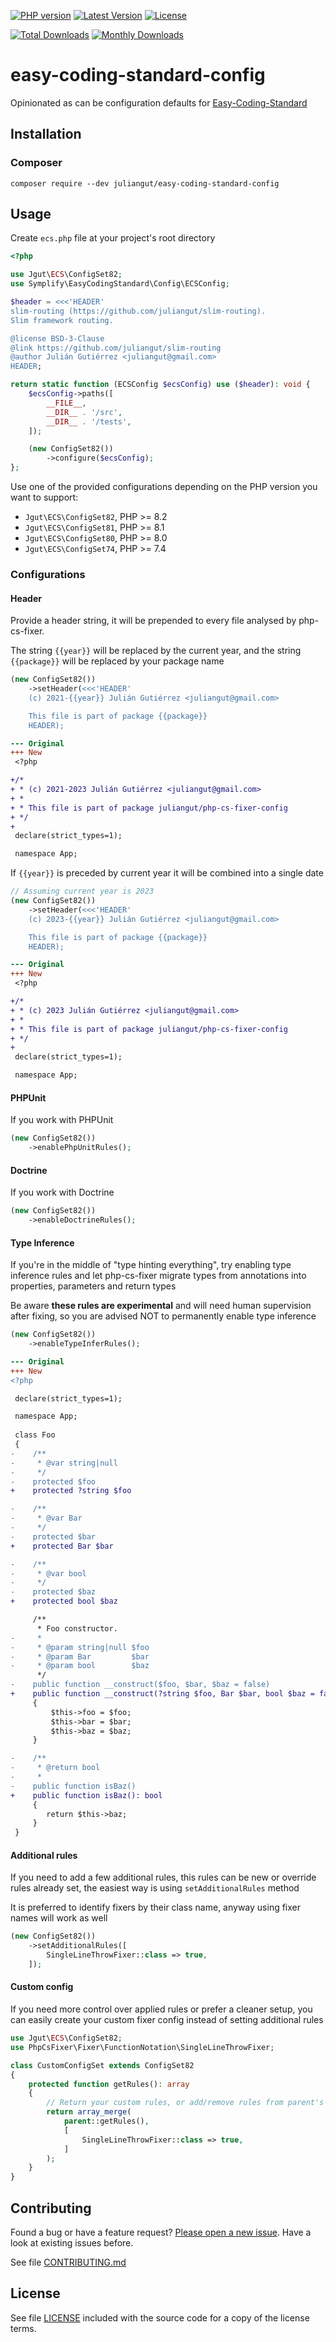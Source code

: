 [![PHP version](https://img.shields.io/badge/PHP-%3E%3D7.4-8892BF.svg?style=flat-square)](http://php.net)
[![Latest Version](https://img.shields.io/packagist/v/juliangut/easy-coding-standard-config.svg?style=flat-square)](https://packagist.org/packages/juliangut/easy-coding-standard-config)
[![License](https://img.shields.io/github/license/juliangut/easy-coding-standard-config.svg?style=flat-square)](https://github.com/juliangut/easy-coding-standard-config/blob/master/LICENSE)

[![Total Downloads](https://img.shields.io/packagist/dt/juliangut/easy-coding-standard-config.svg?style=flat-square)](https://packagist.org/packages/juliangut/easy-coding-standard-config/stats)
[![Monthly Downloads](https://img.shields.io/packagist/dm/juliangut/easy-coding-standard-config.svg?style=flat-square)](https://packagist.org/packages/juliangut/easy-coding-standard-config/stats)

# easy-coding-standard-config

Opinionated as can be configuration defaults for [Easy-Coding-Standard](https://github.com/symplify/easy-coding-standard/)

## Installation

### Composer

```
composer require --dev juliangut/easy-coding-standard-config
```

## Usage

Create `ecs.php` file at your project's root directory

```php
<?php

use Jgut\ECS\ConfigSet82;
use Symplify\EasyCodingStandard\Config\ECSConfig;

$header = <<<'HEADER'
slim-routing (https://github.com/juliangut/slim-routing).
Slim framework routing.

@license BSD-3-Clause
@link https://github.com/juliangut/slim-routing
@author Julián Gutiérrez <juliangut@gmail.com>
HEADER;

return static function (ECSConfig $ecsConfig) use ($header): void {
    $ecsConfig->paths([
        __FILE__,
        __DIR__ . '/src',
        __DIR__ . '/tests',
    ]);

    (new ConfigSet82())
        ->configure($ecsConfig);
};
```

Use one of the provided configurations depending on the PHP version you want to support:

* `Jgut\ECS\ConfigSet82`, PHP >= 8.2
* `Jgut\ECS\ConfigSet81`, PHP >= 8.1
* `Jgut\ECS\ConfigSet80`, PHP >= 8.0
* `Jgut\ECS\ConfigSet74`, PHP >= 7.4

### Configurations

#### Header

Provide a header string, it will be prepended to every file analysed by php-cs-fixer.

The string `{{year}}` will be replaced by the current year, and the string `{{package}}` will be replaced by your package name

```php
(new ConfigSet82())
    ->setHeader(<<<'HEADER'
    (c) 2021-{{year}} Julián Gutiérrez <juliangut@gmail.com>

    This file is part of package {{package}}
    HEADER);
```

```diff
--- Original
+++ New
 <?php

+/*
+ * (c) 2021-2023 Julián Gutiérrez <juliangut@gmail.com>
+ *
+ * This file is part of package juliangut/php-cs-fixer-config
+ */
+
 declare(strict_types=1);

 namespace App;
```

If `{{year}}` is preceded by current year it will be combined into a single date

```php
// Assuming current year is 2023
(new ConfigSet82())
    ->setHeader(<<<'HEADER'
    (c) 2023-{{year}} Julián Gutiérrez <juliangut@gmail.com>

    This file is part of package {{package}}
    HEADER);
```

```diff
--- Original
+++ New
 <?php

+/*
+ * (c) 2023 Julián Gutiérrez <juliangut@gmail.com>
+ *
+ * This file is part of package juliangut/php-cs-fixer-config
+ */
+
 declare(strict_types=1);

 namespace App;
```

#### PHPUnit

If you work with PHPUnit

```php
(new ConfigSet82())
    ->enablePhpUnitRules();
```

#### Doctrine

If you work with Doctrine

```php
(new ConfigSet82())
    ->enableDoctrineRules();
```

#### Type Inference

If you're in the middle of "type hinting everything", try enabling type inference rules and let php-cs-fixer migrate types from annotations into properties, parameters and return types

Be aware __these rules are experimental__ and will need human supervision after fixing, so you are advised NOT to permanently enable type inference

```php
(new ConfigSet82())
    ->enableTypeInferRules();
```

```diff
--- Original
+++ New
<?php

 declare(strict_types=1);

 namespace App;
 
 class Foo
 {
-    /**
-     * @var string|null
-     */
-    protected $foo
+    protected ?string $foo

-    /**
-     * @var Bar
-     */
-    protected $bar
+    protected Bar $bar

-    /**
-     * @var bool
-     */
-    protected $baz
+    protected bool $baz

     /**
      * Foo constructor.
-     *
-     * @param string|null $foo
-     * @param Bar         $bar
-     * @param bool        $baz
      */
-    public function __construct($foo, $bar, $baz = false)
+    public function __construct(?string $foo, Bar $bar, bool $baz = false)
     {
         $this->foo = $foo;
         $this->bar = $bar;
         $this->baz = $baz;
     }

-    /**
-     * @return bool
-     *
-    public function isBaz()
+    public function isBaz(): bool
     {
        return $this->baz;
     }
 }
```

#### Additional rules

If you need to add a few additional rules, this rules can be new or override rules already set, the easiest way is using `setAdditionalRules` method

It is preferred to identify fixers by their class name, anyway using fixer names will work as well

```php
(new ConfigSet82())
    ->setAdditionalRules([
        SingleLineThrowFixer::class => true,
    ]);
```

#### Custom config

If you need more control over applied rules or prefer a cleaner setup, you can easily create your custom fixer config instead of setting additional rules

```php
use Jgut\ECS\ConfigSet82;
use PhpCsFixer\Fixer\FunctionNotation\SingleLineThrowFixer;

class CustomConfigSet extends ConfigSet82
{
    protected function getRules(): array
    {
        // Return your custom rules, or add/remove rules from parent's getRules()
        return array_merge(
            parent::getRules(),
            [
                SingleLineThrowFixer::class => true,
            ]
        );
    }
}
```

## Contributing

Found a bug or have a feature request? [Please open a new issue](https://github.com/juliangut/easy-coding-standard-config/issues). Have a look at existing issues before.

See file [CONTRIBUTING.md](https://github.com/juliangut/easy-coding-standard-config/blob/master/CONTRIBUTING.md)

## License

See file [LICENSE](https://github.com/juliangut/easy-coding-standard-config/blob/master/LICENSE) included with the source code for a copy of the license terms.
